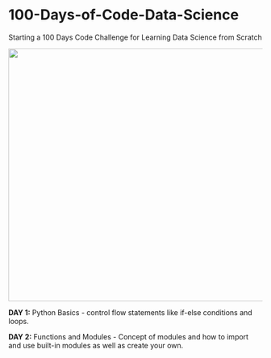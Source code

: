 # 100-Days-of-Code-Data-Science
Starting a 100 Days Code Challenge for Learning Data Science from Scratch

<img src ="https://github.com/mankarsnehal/100-Days-of-Code-Data-Science/blob/main/data%20science.avif" width ="600" height = "500">


**DAY 1:** Python Basics - control flow statements like if-else conditions and loops.

**DAY 2:** Functions and Modules - Concept of modules and how to import and use built-in modules as well as create your own.
